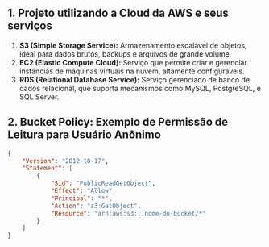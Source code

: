 ## 1. Projeto utilizando a Cloud da AWS e seus serviços

1. **S3 (Simple Storage Service):** Armazenamento escalável de objetos, ideal para dados brutos, backups e arquivos de grande volume.
2. **EC2 (Elastic Compute Cloud):** Serviço que permite criar e gerenciar instâncias de máquinas virtuais na nuvem, altamente configuráveis.
3. **RDS (Relational Database Service):** Serviço gerenciado de banco de dados relacional, que suporta mecanismos como MySQL, PostgreSQL, e SQL Server.

## 2. Bucket Policy: Exemplo de Permissão de Leitura para Usuário Anônimo

```json
{
    "Version": "2012-10-17",
    "Statement": [
        {
            "Sid": "PublicReadGetObject",
            "Effect": "Allow",
            "Principal": "*",
            "Action": "s3:GetObject",
            "Resource": "arn:aws:s3:::nome-do-bucket/*"
        }
    ]
}
```
